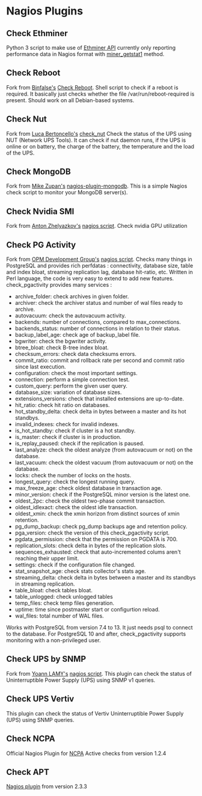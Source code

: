 # Nagios Plugins

## Check Ethminer
Python 3 script to make use of [Ethminer API](https://github.com/ethereum-mining/ethminer/blob/master/docs/API_DOCUMENTATION.md) currently only reporting performance data in Nagios format with [miner_getstat1](https://github.com/ethereum-mining/ethminer/blob/master/docs/API_DOCUMENTATION.md#miner_getstat1) method.

## Check Reboot
Fork from [Binfalse's](https://binfalse.de/) [Check Reboot](https://binfalse.de/software/monitoring/check_reboot/). Shell script to check if a reboot is required.
It basically just checks whether the file /var/run/reboot-required is present. Should work on all Debian-based systems.

## Check Nut
Fork from [Luca Bertoncello's](http://www.lucabert.de/programs/) [check_nut](http://www.lucabert.de/programs/download.php?id=18) Check the status of the UPS using NUT (Network UPS Tools). It can check if nut daemon runs, if the UPS is online or on battery, the charge of the battery, the temperature and the load of the UPS.

## Check MongoDB
Fork from [Mike Zupan's](https://github.com/mzupan) [nagios-plugin-mongodb](https://github.com/mzupan/nagios-plugin-mongodb). This is a simple Nagios check script to monitor your MongoDB server(s).

## Check Nvidia SMI
Fork from [Anton Zhelyazkov's](https://github.com/antonzhelyazkov) [nagios script](https://github.com/antonzhelyazkov/nagiosScripts). Check nvidia GPU utilization

## Check PG Activity
Fork from [OPM Development Group's](https://github.com/OPMDG) [nagios script](https://github.com/OPMDG/check_pgactivity). Checks many things in PostgreSQL and provides rich perfdatas : connectivity, database size, table and index bloat, streaming replication lag, database hit-ratio, etc.
Written in Perl language, the code is very easy to extend to add new features.
check_pgactivity provides many services :

* archive_folder: check archives in given folder.
* archiver: check the archiver status and number of wal files ready to archive.
* autovacuum: check the autovacuum activity.
* backends: number of connections, compared to max_connections.
* backends_status: number of connections in relation to their status.
* backup_label_age: check age of backup_label file.
* bgwriter: check the bgwriter activity.
* btree_bloat: check B-tree index bloat.
* checksum_errors: check data checksums errors.
* commit_ratio: commit and rollback rate per second and commit ratio since last execution.
* configuration: check the most important settings.
* connection: perform a simple connection test.
* custom_query: perform the given user query.
* database_size: variation of database sizes.
* extensions_versions: check that installed extensions are up-to-date.
* hit_ratio: check hit ratio on databases.
* hot_standby_delta: check delta in bytes between a master and its hot standbys.
* invalid_indexes: check for invalid indexes.
* is_hot_standby: check if cluster is a hot standby.
* is_master: check if cluster is in production.
* is_replay_paused: check if the replication is paused.
* last_analyze: check the oldest analyze (from autovacuum or not) on the database.
* last_vacuum: check the oldest vacuum (from autovacuum or not) on the database.
* locks: check the number of locks on the hosts.
* longest_query: check the longest running query.
* max_freeze_age: check oldest database in transaction age.
* minor_version: check if the PostgreSQL minor version is the latest one.
* oldest_2pc: check the oldest two-phase commit transaction.
* oldest_idlexact: check the oldest idle transaction.
* oldest_xmin: check the xmin horizon from distinct sources of xmin retention.
* pg_dump_backup: check pg_dump backups age and retention policy.
* pga_version: check the version of this check_pgactivity script.
* pgdata_permission: check that the permission on PGDATA is 700.
* replication_slots: check delta in bytes of the replication slots.
* sequences_exhausted: check that auto-incremented colums aren't reaching their upper limit.
* settings: check if the configuration file changed.
* stat_snapshot_age: check stats collector's stats age.
* streaming_delta: check delta in bytes between a master and its standbys in streaming replication.
* table_bloat: check tables bloat.
* table_unlogged: check unlogged tables
* temp_files: check temp files generation.
* uptime: time since postmaster start or configurtion reload.
* wal_files: total number of WAL files.

Works with PostgreSQL from version 7.4 to 13. It just needs psql to connect to the database.
For PostgreSQL 10 and after, check_pgactivity supports monitoring with a non-privileged user.

## Check UPS by SNMP
Fork from [Yoann LAMY's](https://github.com/ynlamy) [nagios script](https://github.com/ynlamy/check_snmp_ups). This plugin can check the status of Uninterruptible Power Supply (UPS) using SNMP v1 queries.

## Check UPS Vertiv
This plugin can check the status of Vertiv Uninterruptible Power Supply (UPS) using SNMP queries.

## Check NCPA
Official Nagios Plugin for [NCPA](https://www.nagios.org/ncpa/) Active checks from version 1.2.4

## Check APT
[Nagios plugin](https://www.nagios.org/downloads/nagios-plugins/) from version 2.3.3
